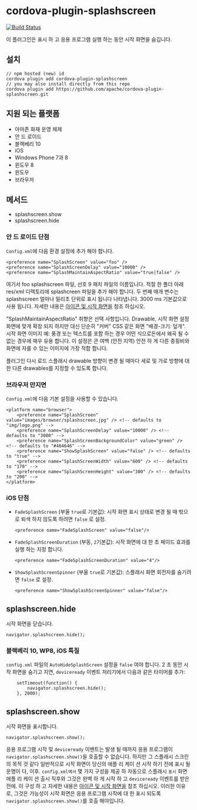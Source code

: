 <!--
# license: Licensed to the Apache Software Foundation (ASF) under one
#         or more contributor license agreements.  See the NOTICE file
#         distributed with this work for additional information
#         regarding copyright ownership.  The ASF licenses this file
#         to you under the Apache License, Version 2.0 (the
#         "License"); you may not use this file except in compliance
#         with the License.  You may obtain a copy of the License at
#
#           http://www.apache.org/licenses/LICENSE-2.0
#
#         Unless required by applicable law or agreed to in writing,
#         software distributed under the License is distributed on an
#         "AS IS" BASIS, WITHOUT WARRANTIES OR CONDITIONS OF ANY
#         KIND, either express or implied.  See the License for the
#         specific language governing permissions and limitations
#         under the License.
-->

# cordova-plugin-splashscreen

[![Build Status](https://travis-ci.org/apache/cordova-plugin-splashscreen.svg)](https://travis-ci.org/apache/cordova-plugin-splashscreen)

이 플러그인은 표시 하 고 응용 프로그램 실행 하는 동안 시작 화면을 숨깁니다.

## 설치

    // npm hosted (new) id
    cordova plugin add cordova-plugin-splashscreen
    // you may also install directly from this repo
    cordova plugin add https://github.com/apache/cordova-plugin-splashscreen.git

## 지원 되는 플랫폼

- 아마존 화재 운영 체제
- 안 드 로이드
- 블랙베리 10
- iOS
- Windows Phone 7과 8
- 윈도우 8
- 윈도우
- 브라우저

## 메서드

- splashscreen.show
- splashscreen.hide

### 안 드 로이드 단점

`Config.xml`에 다음 환경 설정에 추가 해야 합니다.

    <preference name="SplashScreen" value="foo" />
    <preference name="SplashScreenDelay" value="10000" />
    <preference name="SplashMaintainAspectRatio" value="true|false" />

여기서 foo splashscreen 파일, 선호 9 패치 파일의 이름입니다. 적절 한 폴더 아래 res/xml 디렉토리에 splashcreen 파일을 추가 해야 합니다. 두 번째 매개 변수는 splashscreen 얼마나 밀리초 단위로 표시 됩니다 나타냅니다. 3000 ms 기본값으로 사용 됩니다. 자세한 내용은 [아이콘 및 시작 화면을](http://cordova.apache.org/docs/en/edge/config_ref_images.md.html) 참조 하십시오.

"SplashMaintainAspectRatio" 취향은 선택 사항입니다. Drawable, 시작 화면 설정 화면에 맞게 확장 되지 하지만 대신 단순히 "커버" CSS 같은 화면 "배경-크기: 덮개". 시작 화면 이미지 예: 풍경 또는 텍스트를 포함 하는 경우 어떤 식으로든에서 왜곡 될 수 없는 경우에 매우 유용 합니다. 이 설정은 큰 여백 (안전 지역) 안전 하 게 다른 종횡비와 화면에 자를 수 있는 이미지에 가장 적합 합니다.

플러그인 다시 로드 스플래시 drawable 방향이 변경 될 때마다 세로 및 가로 방향에 대 한 다른 drawables를 지정할 수 있도록 합니다.

### 브라우저 만지면

`Config.xml`에 다음 기본 설정을 사용할 수 있습니다.

    <platform name="browser">
        <preference name="SplashScreen" value="images/browser/splashscreen.jpg" /> <!-- defaults to "img/logo.png" -->
        <preference name="SplashScreenDelay" value="10000" /> <!-- defaults to "3000" -->
        <preference name="SplashScreenBackgroundColor" value="green" /> <!-- defaults to "#464646" -->
        <preference name="ShowSplashScreen" value="false" /> <!-- defaults to "true" -->
        <preference name="SplashScreenWidth" value="600" /> <!-- defaults to "170" -->
        <preference name="SplashScreenHeight" value="300" /> <!-- defaults to "200" -->
    </platform>

### iOS 단점

- `FadeSplashScreen` (부울 `true`로 기본값): 시작 화면 표시 상태로 변경 될 때 밖으로 퇴색 하지 않도록 하려면 `false` 로 설정.

      <preference name="FadeSplashScreen" value="false"/>

* `FadeSplashScreenDuration` (부동, `2`기본값): 시작 화면에 대 한 초 페이드 효과를 실행 하는 지정 합니다.

      <preference name="FadeSplashScreenDuration" value="4"/>

- `ShowSplashScreenSpinner` (부울 `true`로 기본값): 스플래시 화면 회전자를 숨기려면 `false` 로 설정.

      <preference name="ShowSplashScreenSpinner" value="false"/>

## splashscreen.hide

시작 화면을 닫습니다.

    navigator.splashscreen.hide();

### 블랙베리 10, WP8, iOS 특질

`config.xml` 파일의 `AutoHideSplashScreen` 설정을 `false` 여야 합니다. 2 초 동안 시작 화면을 숨기고 지연, `deviceready` 이벤트 처리기에서 다음과 같은 타이머를 추가:

        setTimeout(function() {
            navigator.splashscreen.hide();
        }, 2000);

## splashscreen.show

시작 화면을 표시합니다.

    navigator.splashscreen.show();

응용 프로그램 시작 및 `deviceready` 이벤트는 발생 될 때까지 응용 프로그램이 `navigator.splashscreen.show()`을 호출할 수 없습니다. 하지만 그 스플래시 스크린의 목적 것 같다 일반적으로 시작 화면이 당신의 애플 리 케이 션 시작 하기 전에 표시 될 운명이 다, 이후. `config.xml에서` 몇 가지 구성을 제공 하 자동으로 스플래시 `표시` 화면 애플 리 케이 션 출시 직후와 그것은 완벽 하 게 시작 하 고 `deviceready` 이벤트를 받은 전에. 이 구성 하 고 자세한 내용은 [아이콘 및 시작 화면을](http://cordova.apache.org/docs/en/edge/config_ref_images.md.html) 참조 하십시오. 이러한 이유로, 그것은 가능성이 시작 화면은 응용 프로그램 시작에 대 한 표시 되도록 `navigator.splashscreen.show()`를 호출 해야입니다.
